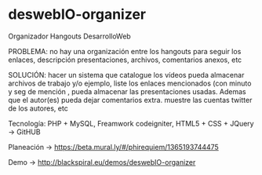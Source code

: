 deswebIO-organizer
===============

Organizador Hangouts DesarrolloWeb

PROBLEMA: no hay una organización entre los hangouts para seguir los enlaces, descripción  presentaciones, archivos, comentarios anexos, etc

SOLUCIÓN: hacer un sistema que catalogue los vídeos  pueda almacenar archivos de trabajo y/o ejemplo, liste los enlaces mencionados (con minuto y seg de mención , pueda almacenar las presentaciones usadas. Ademas que el autor(es) pueda dejar comentarios extra. muestre las cuentas twitter de los autores, etc

Tecnología: PHP  + MySQL, Freamwork codeigniter,  HTML5 + CSS + JQuery -> GitHUB

Planeación -> https://beta.mural.ly/#/phirequiem/1365193744475

Demo -> http://blackspiral.eu/demos/deswebIO-organizer
